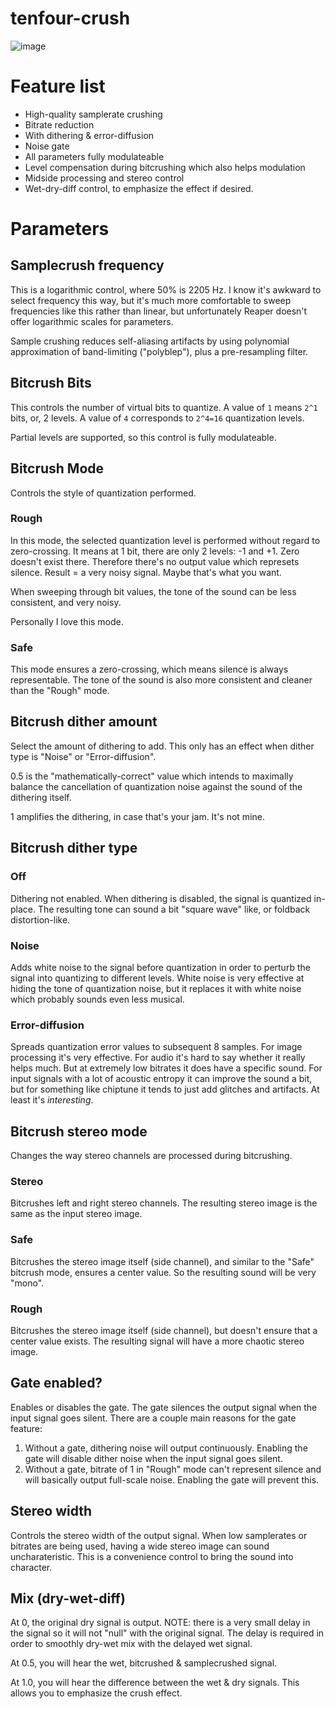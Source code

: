 
# tenfour-crush #

![image](https://user-images.githubusercontent.com/3672094/209004729-cafc61ea-8dc5-4e5b-ac32-ab431d4616d1.png)

# Feature list #

- High-quality samplerate crushing
- Bitrate reduction
- With dithering & error-diffusion
- Noise gate
- All parameters fully modulateable
- Level compensation during bitcrushing which also helps modulation
- Midside processing and stereo control
- Wet-dry-diff control, to emphasize the effect if desired.

# Parameters #

## Samplecrush frequency ##

This is a logarithmic control, where 50% is 2205 Hz. I know it's awkward to select frequency this way, but it's much more comfortable to sweep frequencies like this rather than linear, but unfortunately Reaper doesn't offer logarithmic scales for parameters.

Sample crushing reduces self-aliasing artifacts by using polynomial approximation of band-limiting ("polyblep"), plus a pre-resampling filter.

## Bitcrush Bits ##

This controls the number of virtual bits to quantize. A value of `1` means `2^1` bits, or, 2 levels. A value of `4` corresponds to `2^4=16` quantization levels.

Partial levels are supported, so this control is fully modulateable.

## Bitcrush Mode ##

Controls the style of quantization performed.

### Rough ###

In this mode, the selected quantization level is performed without regard to zero-crossing. It means at 1 bit, there are only 2 levels: -1 and +1. Zero doesn't exist there. Therefore there's no output value which represets silence. Result = a very noisy signal. Maybe that's what you want.

When sweeping through bit values, the tone of the sound can be less consistent, and very noisy.

Personally I love this mode.

### Safe ###

This mode ensures a zero-crossing, which means silence is always representable. The tone of the sound is also more consistent and cleaner than the "Rough" mode.

## Bitcrush dither amount ##

Select the amount of dithering to add. This only has an effect when dither type is "Noise" or "Error-diffusion".

0.5 is the "mathematically-correct" value which intends to maximally balance the cancellation of quantization noise against the sound of the dithering itself.

1 amplifies the dithering, in case that's your jam. It's not mine.

## Bitcrush dither type ##

### Off ###

Dithering not enabled. When dithering is disabled, the signal is quantized in-place. The resulting tone can sound a bit "square wave" like, or foldback distortion-like.

### Noise ###

Adds white noise to the signal before quantization in order to perturb the signal into quantizing to different levels. White noise is very effective at hiding the tone of quantization noise, but it replaces it with white noise which probably sounds even less musical.

### Error-diffusion ###

Spreads quantization error values to subsequent 8 samples. For image processing it's very effective. For audio it's hard to say whether it really helps much. But at extremely low bitrates it does have a specific sound. For input signals with a lot of acoustic entropy it can improve the sound a bit, but for something like chiptune it tends to just add glitches and artifacts. At least it's *interesting*.

## Bitcrush stereo mode ##

Changes the way stereo channels are processed during bitcrushing.

### Stereo ###

Bitcrushes left and right stereo channels. The resulting stereo image is the same as the input stereo image.

### Safe ###

Bitcrushes the stereo image itself (side channel), and similar to the "Safe" bitcrush mode, ensures a center value. So the resulting sound will be very "mono".

### Rough ###

Bitcrushes the stereo image itself (side channel), but doesn't ensure that a center value exists. The resulting signal will have a more chaotic stereo image.

## Gate enabled? ##

Enables or disables the gate. The gate silences the output signal when the input signal goes silent. There are a couple main reasons for the gate feature:

1. Without a gate, dithering noise will output continuously. Enabling the gate will disable dither noise when the input signal goes silent.
2. Without a gate, bitrate of 1 in "Rough" mode can't represent silence and will basically output full-scale noise. Enabling the gate will prevent this.

## Stereo width ##

Controls the stereo width of the output signal. When low samplerates or bitrates are being used, having a wide stereo image can sound uncharateristic. This is a convenience control to bring the sound into character.

## Mix (dry-wet-diff) ##

At 0, the original dry signal is output. NOTE: there is a very small delay in the signal so it will not "null" with the original signal. The delay is required in order to smoothly dry-wet mix with the delayed wet signal.

At 0.5, you will hear the wet, bitcrushed & samplecrushed signal.

At 1.0, you will hear the difference between the wet & dry signals. This allows you to emphasize the crush effect.








